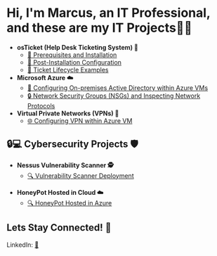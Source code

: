   <h1>Hi, I'm Marcus, an IT Professional, and these are my IT Projects👨‍💼</h1>
  <ul>
    <li>
      <strong>osTicket (Help Desk Ticketing System) 🎫</strong>
      <ul>
        <li><a href="https://github.com/MMease/osticket-prereqs">🚀 Prerequisites and Installation</a></li>
        <li><a href="https://github.com/MMease/post-install-config">🔧 Post-Installation Configuration</a></li>
        <li><a href="https://github.com/MMease/ticket-lifecycle">📝 Ticket Lifecycle Examples</a></li>
      </ul>
    </li>
    <li>
      <strong>Microsoft Azure ☁️</strong>
      <ul>
        <li><a href="https://github.com/MMease/On-premises-Active-Directory-Deployed-in-the-Cloud-Azure-">🏢 Configuring On-premises Active Directory within Azure VMs</a></li>
        <li><a href="https://github.com/MMease/Network-Security-Groups-NSGs-and-Inspecting-Traffic-Between-Azure-Virtual-Machines">🔒 Network Security Groups (NSGs) and Inspecting Network Protocols</a></li>
      </ul>
    </li>
    <li>
      <strong>Virtual Private Networks (VPNs) 🔐</strong>
      <ul>
        <li><a href="https://github.com/MMease/Virtual-Private-Netwroks-VPNs-">🌐 Configuring VPN within Azure VM</a></li>
      </ul>
    </li>
  </ul>

  <h2>🔒💻 Cybersecurity Projects 🛡️</h2>
  <ul>
    <li>
      <strong>Nessus Vulnerability Scanner 🕵️</strong>
      <ul>
        <li><a href="https://github.com/MMease/Vulnerability-Scanner-Deployment-">🔍 Vulnerability Scanner Deployment</a></li>
      </ul>
    </li>
  </ul>
  <ul>
    <li>
      <strong>HoneyPot Hosted in Cloud ☁️ </strong>
      <ul>
        <li><a href="https://github.com/MMease/HoneyPot">🔍 HoneyPot Hosted in Azure </a></li>
      </ul>
    </li>
  </ul>

  <h2>Lets Stay Connected! 🤝</h2>
  LinkedIn: <a href="https://www.linkedin.com/in/marcus-mease/"> 📱</a>
</div>
</body>
</html>
